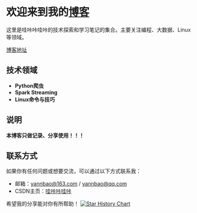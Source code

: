# 欢迎来到我的[博客](https://wkkwky.github.io/)

这里是哇咔咔哇咔的技术探索和学习笔记的集合。主要关注编程、大数据、Linux等领域。

[博客地址](https://wkkwky.github.io/ "点我进入哇咔咔哇咔的博客")

## 技术领域

- **Python爬虫**
- **Spark Streaming**
- **Linux命令与技巧**

## 说明

**本博客只做记录、分享使用！！！**

## 联系方式

如果你有任何问题或想要交流，可以通过以下方式联系我：

- 邮箱：yannbao@163.com  /  yannbao@qq.com
- CSDN主页：[哇咔咔哇咔](https://blog.csdn.net/qq_67822268)

希望我的分享能对你有所帮助！
[![Star History Chart](https://api.star-history.com/svg?repos=guodongxiaren/README&type=Date)](https://star-history.com/#guodongxiaren/README&Date)
